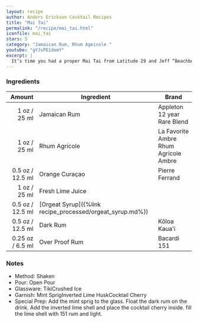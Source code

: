 ```yaml
---
layout: recipe
author: Anders Erickson Cocktail Recipes
title: "Mai Tai"
permalink: "/recipe/mai_tai.html"
iconfile: mai_tai
stars: 5
category: "Jamaican Rum, Rhum Ageicole "
youtube: "gYJsPE1demY"
excerpt: |
  It’s time you had a proper Mai Tai from Latitude 29 and Jeff “Beachbum” Berry, the renowned Tiki historian.
---
```


### Ingredients

|  Amount | Ingredient                                      | Brand                                 |
| ------: | ----------------------------------------------- | ------------------------------------- |
|    1 oz / 25 ml | Jamaican Rum                                    | Appleton 12 year Rare Blend           |
|    1 oz / 25 ml | Rhum Agricole                                   | La Favorite Ambre Rhum Agricole Ambre |
|  0.5 oz / 12.5 ml | Orange Curaçao                                  | Pierre Ferrand                        |
|    1 oz / 25 ml | Fresh Lime Juice                                |
|  0.5 oz / 12.5 ml | [Orgeat Syrup]({%link recipe_processed/orgeat_syrup.md%}) |
|  0.5 oz / 12.5 ml | Dark Rum                                        | Kōloa Kaua'i                          |
| 0.25 oz / 6.5 ml | Over Proof Rum                                  | Bacardi 151                           |

### Notes

- Method: Shaken
- Pour: Open Pour
- Glassware: TikiCrushed Ice
- Garnish: Mint SprigInverted Lime HuskCocktail Cherry
- Special Prep: Add the mint sprig to the glass. Float the dark rum on the drink. Add the inverted lime shell and place the cocktail cherry inside. fill the lime shell with 151 rum and light.
